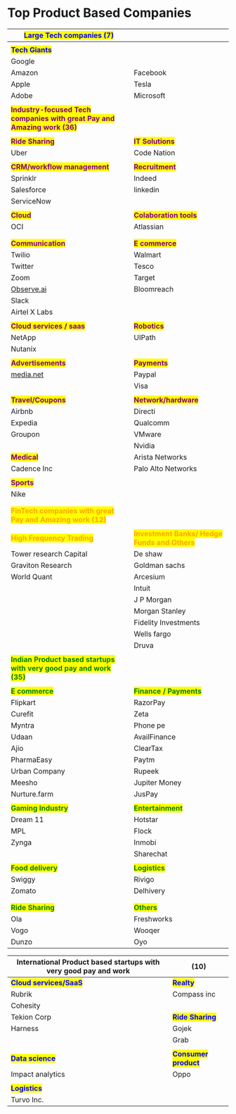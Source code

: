 # Top Product Based Companies

| <mark style="color:blue;">**Large Tech companies (7)**</mark>                                               |                                                                                 |
| ----------------------------------------------------------------------------------------------------------- | ------------------------------------------------------------------------------- |
|                                                                                                             |                                                                                 |
| <mark style="color:blue;">**Tech Giants**</mark>                                                            |                                                                                 |
| Google                                                                                                      |                                                                                 |
| Amazon                                                                                                      | Facebook                                                                        |
| Apple                                                                                                       | Tesla                                                                           |
| Adobe                                                                                                       | Microsoft                                                                       |
|                                                                                                             |                                                                                 |
| <mark style="color:purple;">**Industry-focused Tech companies with great Pay and Amazing work (36)**</mark> |                                                                                 |
|                                                                                                             |                                                                                 |
| <mark style="color:purple;">**Ride Sharing**</mark>                                                         | <mark style="color:purple;">**IT Solutions**</mark>                             |
| Uber                                                                                                        | Code Nation                                                                     |
|                                                                                                             |                                                                                 |
| <mark style="color:purple;">**CRM/workflow management**</mark>                                              | <mark style="color:purple;">**Recruitment**</mark>                              |
| Sprinklr                                                                                                    | Indeed                                                                          |
| Salesforce                                                                                                  | linkedin                                                                        |
| ServiceNow                                                                                                  |                                                                                 |
|                                                                                                             |                                                                                 |
| <mark style="color:purple;">**Cloud**</mark>                                                                | <mark style="color:purple;">**Colaboration tools**</mark>                       |
| OCI                                                                                                         | Atlassian                                                                       |
|                                                                                                             |                                                                                 |
|                                                                                                             |                                                                                 |
| <mark style="color:purple;">**Communication**</mark>                                                        | <mark style="color:purple;">**E commerce**</mark>                               |
| Twilio                                                                                                      | Walmart                                                                         |
| Twitter                                                                                                     | Tesco                                                                           |
| Zoom                                                                                                        | Target                                                                          |
| [Observe.ai](http://observe.ai)                                                                             | Bloomreach                                                                      |
| Slack                                                                                                       |                                                                                 |
| Airtel X Labs                                                                                               |                                                                                 |
|                                                                                                             |                                                                                 |
| <mark style="color:purple;">**Cloud services / saas**</mark>                                                | <mark style="color:purple;">**Robotics**</mark>                                 |
| NetApp                                                                                                      | UIPath                                                                          |
| Nutanix                                                                                                     |                                                                                 |
|                                                                                                             |                                                                                 |
| <mark style="color:purple;">**Advertisements**</mark>                                                       | <mark style="color:purple;">**Payments**</mark>                                 |
| [media.net](http://media.net)                                                                               | Paypal                                                                          |
|                                                                                                             | Visa                                                                            |
|                                                                                                             |                                                                                 |
| <mark style="color:purple;">**Travel/Coupons**</mark>                                                       | <mark style="color:purple;">**Network/hardware**</mark>                         |
| Airbnb                                                                                                      | Directi                                                                         |
| Expedia                                                                                                     | Qualcomm                                                                        |
| Groupon                                                                                                     | VMware                                                                          |
|                                                                                                             | Nvidia                                                                          |
| <mark style="color:purple;">**Medical**</mark>                                                              | Arista Networks                                                                 |
| Cadence Inc                                                                                                 | Palo Alto Networks                                                              |
|                                                                                                             |                                                                                 |
| <mark style="color:purple;">**Sports**</mark>                                                               |                                                                                 |
| Nike                                                                                                        |                                                                                 |
|                                                                                                             |                                                                                 |
|                                                                                                             |                                                                                 |
| <mark style="color:orange;">**FinTech companies with great Pay and Amazing work (12)**</mark>               |                                                                                 |
|                                                                                                             |                                                                                 |
| <mark style="color:orange;">**High Frequency Trading**</mark>                                               | <mark style="color:orange;">**Investment Banks/ Hedge Funds and Others**</mark> |
| Tower research Capital                                                                                      | De shaw                                                                         |
| Graviton Research                                                                                           | Goldman sachs                                                                   |
| World Quant                                                                                                 | Arcesium                                                                        |
|                                                                                                             | Intuit                                                                          |
|                                                                                                             | J P Morgan                                                                      |
|                                                                                                             | Morgan Stanley                                                                  |
|                                                                                                             | Fidelity Investments                                                            |
|                                                                                                             | Wells fargo                                                                     |
|                                                                                                             | Druva                                                                           |
|                                                                                                             |                                                                                 |
| <mark style="color:green;">**Indian Product based startups with very good pay and work (35)**</mark>        |                                                                                 |
|                                                                                                             |                                                                                 |
| <mark style="color:green;">**E commerce**</mark>                                                            | <mark style="color:green;">**Finance / Payments**</mark>                        |
| Flipkart                                                                                                    | RazorPay                                                                        |
| Curefit                                                                                                     | Zeta                                                                            |
| Myntra                                                                                                      | Phone pe                                                                        |
| Udaan                                                                                                       | AvailFinance                                                                    |
| Ajio                                                                                                        | ClearTax                                                                        |
| PharmaEasy                                                                                                  | Paytm                                                                           |
| Urban Company                                                                                               | Rupeek                                                                          |
| Meesho                                                                                                      | Jupiter Money                                                                   |
| Nurture.farm                                                                                                | JusPay                                                                          |
|                                                                                                             |                                                                                 |
| <mark style="color:green;">**Gaming Industry**</mark>                                                       | <mark style="color:green;">**Entertainment**</mark>                             |
| Dream 11                                                                                                    | Hotstar                                                                         |
| MPL                                                                                                         | Flock                                                                           |
| Zynga                                                                                                       | Inmobi                                                                          |
|                                                                                                             | Sharechat                                                                       |
|                                                                                                             |                                                                                 |
| <mark style="color:green;">**Food delivery**</mark>                                                         | <mark style="color:green;">**Logistics**</mark>                                 |
| Swiggy                                                                                                      | Rivigo                                                                          |
| Zomato                                                                                                      | Delhivery                                                                       |
|                                                                                                             |                                                                                 |
|                                                                                                             |                                                                                 |
| <mark style="color:green;">**Ride Sharing**</mark>                                                          | <mark style="color:green;">**Others**</mark>                                    |
| Ola                                                                                                         | Freshworks                                                                      |
| Vogo                                                                                                        | Wooqer                                                                          |
| Dunzo                                                                                                       | Oyo                                                                             |

| International Product based startups with very good pay and work | (10)                                                  |
| ---------------------------------------------------------------- | ----------------------------------------------------- |
| <mark style="color:blue;">**Cloud services/SaaS**</mark>         | <mark style="color:blue;">**Realty**</mark>           |
| Rubrik                                                           | Compass inc                                           |
| Cohesity                                                         |                                                       |
| Tekion Corp                                                      | <mark style="color:blue;">**Ride Sharing**</mark>     |
| Harness                                                          | Gojek                                                 |
|                                                                  | Grab                                                  |
|                                                                  |                                                       |
| <mark style="color:blue;">**Data science**</mark>                | <mark style="color:blue;">**Consumer product**</mark> |
| Impact analytics                                                 | Oppo                                                  |
|                                                                  |                                                       |
| <mark style="color:blue;">**Logistics**</mark>                   |                                                       |
| Turvo Inc.                                                       |                                                       |
